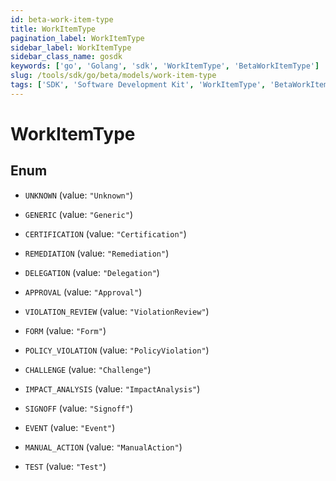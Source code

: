 ```yaml
---
id: beta-work-item-type
title: WorkItemType
pagination_label: WorkItemType
sidebar_label: WorkItemType
sidebar_class_name: gosdk
keywords: ['go', 'Golang', 'sdk', 'WorkItemType', 'BetaWorkItemType'] 
slug: /tools/sdk/go/beta/models/work-item-type
tags: ['SDK', 'Software Development Kit', 'WorkItemType', 'BetaWorkItemType']
---
```


# WorkItemType

## Enum


* `UNKNOWN` (value: `"Unknown"`)

* `GENERIC` (value: `"Generic"`)

* `CERTIFICATION` (value: `"Certification"`)

* `REMEDIATION` (value: `"Remediation"`)

* `DELEGATION` (value: `"Delegation"`)

* `APPROVAL` (value: `"Approval"`)

* `VIOLATION_REVIEW` (value: `"ViolationReview"`)

* `FORM` (value: `"Form"`)

* `POLICY_VIOLATION` (value: `"PolicyViolation"`)

* `CHALLENGE` (value: `"Challenge"`)

* `IMPACT_ANALYSIS` (value: `"ImpactAnalysis"`)

* `SIGNOFF` (value: `"Signoff"`)

* `EVENT` (value: `"Event"`)

* `MANUAL_ACTION` (value: `"ManualAction"`)

* `TEST` (value: `"Test"`)


